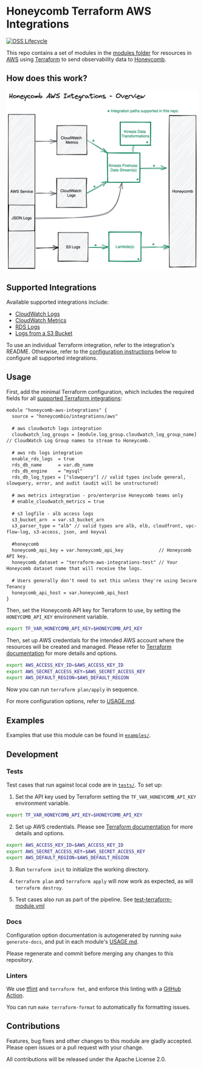 # Honeycomb Terraform AWS Integrations

[![OSS Lifecycle](https://img.shields.io/osslifecycle/honeycombio/terraform-aws-integrations)](https://github.com/honeycombio/home/blob/main/honeycomb-oss-lifecycle-and-practices.md)

This repo contains a set of modules in the [modules folder](https://github.com/honeycombio/terraform-aws-integrations/tree/main/modules) for resources in [AWS](https://aws.amazon.com/) using [Terraform](https://www.terraform.io/) to send observability data to [Honeycomb](https://www.honeycomb.io/).

## How does this work?

![AWS Integrations architecture](https://github.com/honeycombio/terraform-aws-integrations/blob/main/docs/overview.png?raw=true)

## Supported Integrations

Available supported integrations include:

* [CloudWatch Logs](https://github.com/honeycombio/terraform-aws-integrations/tree/main/modules/cloudwatch-logs)
* [CloudWatch Metrics](https://github.com/honeycombio/terraform-aws-integrations/tree/main/modules/cloudwatch-metrics)
* [RDS Logs](https://github.com/honeycombio/terraform-aws-integrations/tree/main/modules/rds-logs)
* [Logs from a S3 Bucket](https://github.com/honeycombio/terraform-aws-integrations/tree/main/modules/s3-logfile)

To use an individual Terraform integration, refer to the integration's README.
Otherwise, refer to the [configuration instructions](#usage) below to configure all supported integrations.

## Usage

First, add the minimal Terraform configuration, which includes the required fields for all [supported Terraform integrations](#supported-integrations):

```hcl
module "honeycomb-aws-integrations" {
  source = "honeycombio/integrations/aws"

  # aws cloudwatch logs integration
  cloudwatch_log_groups = [module.log_group.cloudwatch_log_group_name] // CloudWatch Log Group names to stream to Honeycomb.

  # aws rds logs integration
  enable_rds_logs  = true
  rds_db_name      = var.db_name
  rds_db_engine    = "mysql"
  rds_db_log_types = ["slowquery"] // valid types include general, slowquery, error, and audit (audit will be unstructured)

  # aws metrics integration - pro/enterprise Honeycomb teams only
  # enable_cloudwatch_metrics = true

  # s3 logfile - alb access logs
  s3_bucket_arn  = var.s3_bucket_arn
  s3_parser_type = "alb" // valid types are alb, elb, cloudfront, vpc-flow-log, s3-access, json, and keyval

  #honeycomb
  honeycomb_api_key = var.honeycomb_api_key             // Honeycomb API key.
  honeycomb_dataset = "terraform-aws-integrations-test" // Your Honeycomb dataset name that will receive the logs.

  # Users generally don't need to set this unless they're using Secure Tenancy
  honeycomb_api_host = var.honeycomb_api_host
}
```

Then, set the Honeycomb API key for Terraform to use, by setting the `HONEYCOMB_API_KEY` environment variable.

```bash
export TF_VAR_HONEYCOMB_API_KEY=$HONEYCOMB_API_KEY
```

Then, set up AWS credentials for the intended AWS account where the resources will be created and managed.
Please refer to [Terraform documentation](https://registry.terraform.io/providers/hashicorp/aws/latest/docs#authentication-and-configuration) for more details and options.

```bash
export AWS_ACCESS_KEY_ID=$AWS_ACCESS_KEY_ID
export AWS_SECRET_ACCESS_KEY=$AWS_SECRET_ACCESS_KEY
export AWS_DEFAULT_REGION=$AWS_DEFAULT_REGION
```

Now you can run `terraform plan/apply` in sequence.

For more configuration options, refer to [USAGE.md](https://github.com/honeycombio/terraform-aws-integrations/blob/main/USAGE.md).

## Examples

Examples that use this module can be found in [`examples/`](https://github.com/honeycombio/terraform-aws-integrations/tree/main/examples/complete).

## Development

### Tests

Test cases that run against local code are in [`tests/`](https://github.com/honeycombio/terraform-aws-integrations/tree/main/tests).
To set up:

1. Set the API key used by Terraform setting the `TF_VAR_HONEYCOMB_API_KEY` environment variable.

```bash
export TF_VAR_HONEYCOMB_API_KEY=$HONEYCOMB_API_KEY
```

2. Set up AWS credentials.
   Please see [Terraform documentation](https://registry.terraform.io/providers/hashicorp/aws/latest/docs#authentication-and-configuration) for more details and options.

```bash
export AWS_ACCESS_KEY_ID=$AWS_ACCESS_KEY_ID
export AWS_SECRET_ACCESS_KEY=$AWS_SECRET_ACCESS_KEY
export AWS_DEFAULT_REGION=$AWS_DEFAULT_REGION
```

3. Run `terraform init` to initialize the working directory.

4. `terraform plan` and `terraform apply` will now work as expected, as will
   `terraform destroy`.

5. Test cases also run as part of the pipeline.
   See [test-terraform-module.yml](https://github.com/honeycombio/terraform-aws-integrations/blob/main/.github/workflows/test-terraform-module.yml)

### Docs

Configuration option documentation is autogenerated by running `make generate-docs`, and put in each module's [USAGE.md](https://github.com/honeycombio/terraform-aws-integrations/blob/main/USAGE.md).

Please regenerate and commit before merging any changes to this repository.

### Linters

We use [tflint](https://github.com/terraform-linters/tflint) and `terraform fmt`, and enforce this linting with a [GitHub Action](.github/workflows/tflint.yml).

You can run `make terraform-format` to automatically fix formatting issues.

## Contributions

Features, bug fixes and other changes to this module are gladly accepted.
Please open issues or a pull request with your change.

All contributions will be released under the Apache License 2.0.
